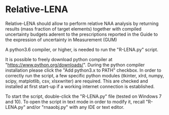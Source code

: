 # Relative-LENA

Relative-LENA should allow to perform relative NAA analysis by returning results (mass fraction of target elements) together with compiled uncertainty budgets aderent to the prescriptions reported in the Guide to the expression of uncertainty in Measurement (GUM)

A python3.6 compiler, or higher, is needed to run the "R-LENA.py" script.

It is possible to freely download python compiler at "https://www.python.org/downloads/". During the python compiler installation please click the "Add python3.x to PATH" checkbox.
In order to correctly run the script, a few specific python modules (tkinter, xlrd, numpy, scipy, matplotlib, csv, xlsxwriter) are required. This are checked and installed at first start-up if a working internet connection is established.

To start the script, double-click the "R-LENA.py" file (tested on Windows 7 and 10). To open the script in text mode in order to modify it, recall "R-LENA.py" and/or "rnaaobj.py" with any IDE or text editor.

